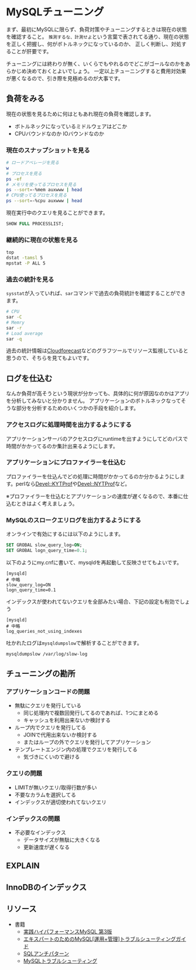 # MySQLチューニング

まず、最初にMySQLに限らず、負荷対策やチューニングするときは現在の状態を確認すること。
`推測するな、計測せよ`という言葉で表されてる通り、現在の状態を正しく把握し、何がボトルネックになっているのか、
正しく判断し、対処することが肝要です。

チューニングには終わりが無く、いくらでもやれるのでどこがゴールなのかをあらかじめ決めておくとよいでしょう。
一定以上チューニングすると費用対効果が悪くなるので、引き際を見極めるのが大事です。

## 負荷をみる

現在の状態を見るために何はともあれ現在の負荷を確認します。

- ボトルネックになっているミドルウェアはどこか
- CPUバウンドなのか IOバウンドなのか

### 現在のスナップショットを見る


```sh
# ロードアベレージを見る
w
# プロセスを見る
ps -ef
# メモリを使ってるプロセスを見る
ps --sort=-%mem auxwww | head
# CPU使ってるプロセスを見る
ps --sort=-%cpu auxwww | head
```

現在実行中のクエリを見ることができます。

```sql
SHOW FULL PROCESSLIST;
```

### 継続的に現在の状態を見る

```sh
top
dstat -tamsl 5
mpstat -P ALL 5
```

### 過去の統計を見る

`sysstat`が入っていれば、`sar`コマンドで過去の負荷統計を確認することができます。

```sh
# CPU
sar -C
# Memry
sar -r
# Load average
sar -q
```

過去の統計情報は[Cloudforecast](https://github.com/kazeburo/cloudforecast)などのグラフツールでリソース監視していると思うので、そちらを見てもよいです。

## ログを仕込む

なんか負荷が高そうという現状が分かっても、具体的に何が原因なのかはアプリを分析してみないと分かりません。
アプリケーションのボトルネックなってそうな部分を分析するためのいくつかの手段を紹介します。

### アクセスログに処理時間を出力するようにする

アプリケーションサーバのアクセスログにruntimeを出すようにしてどのパスで時間がかかってるのか集計出来るようにします。

### アプリケーションにプロファイラーを仕込む

プロファイラーを仕込んでどの処理に時間がかかってるのか分かるようにします。perlなら[Devel::KYTProf](https://metacpan.org/pod/Devel::KYTProf)や[Devel::NYTProf](https://metacpan.org/pod/Devel::NYTProf)など。

※プロファイラーを仕込むとアプリケーションの速度が遅くなるので、本番に仕込むときはよく考えましょう。

### MySQLのスロークエリログを出力するようにする

オンラインで有効にするには以下のようにします。

```sql
SET GROBAL slow_query_log=ON;
SET GROBAL logn_query_time=0.1;
```

以下のようにmy.cnfに書いて、mysqldを再起動して反映させてもよいです。

```
[mysqld]
# 中略
slow_query_log=ON
logn_query_time=0.1

```

インデックスが使われてないクエリを全部みたい場合、下記の設定も有効でしょう

```
[mysqld]
# 中略
log_queries_not_using_indexes
```

吐かれたログは`mysqldumpslow`で解析することができます。

```sh
mysqldumpslow /var/log/slow-log
```

## チューニングの勘所

### アプリケーションコードの問題

- 無駄にクエリを発行している
    - 同じ処理内で複数回発行してるのであれば、1つにまとめる
    - キャッシュを利用出来ないか検討する
- ループ内でクエリを発行してる
    - JOINで代用出来ないか検討する
    - またはループの外でクエリを発行してアプリケーション
- テンプレートエンジン内の処理でクエリを発行してる
    - 気づきにくいので避ける

### クエリの問題

- LIMITが無いクエリ/取得行数が多い
- 不要なカラムを選択してる
- インデックスが適切使われてないクエリ

### インデックスの問題

- 不必要なインデックス
    - データサイズが無駄に大きくなる
    - 更新速度が遅くなる

## EXPLAIN

## InnoDBのインデックス

## リソース

- 書籍
    - [実践ハイパフォーマンスMySQL 第3版](http://www.amazon.co.jp/dp/4873116384)
    - [エキスパートのためのMySQL[運用+管理]トラブルシューティングガイド](http://www.amazon.co.jp/dp/4774142948)
    - [SQLアンチパターン ](http://www.amazon.co.jp/dp/4873115892/)
    - [MySQLトラブルシューティング](http://www.amazon.co.jp/dp/4873115868/)

